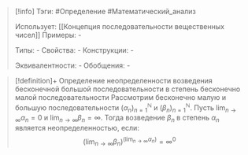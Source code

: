 > [!info]
> Тэги: #Определение #Математический_анализ   
> 
> Использует: [[Концепция последовательности вещественных чисел]]
> Примеры: *-*
> 
> Типы: *-*
> Свойства: *-*
> Конструкции: *-*
> 
> Эквивалентности: *-*
> Обобщения: *-*

> [!definition]+ Определение неопределенности возведения бесконечной большой последовательности в степень бесконечно малой последовательности 
> Рассмотрим бесконечно малую и большую последовательности $(\alpha_n)_{n=1}^{\mathbb N}$ и $(\beta_n)_{n=1}^{\mathbb N}$. Пусть $\displaystyle\lim_{n \to \infty}\alpha_n = 0$ и $\displaystyle\lim_{n \to \infty}\beta_n = \infty$. Тогда возведение $\beta_n$ в степень $\alpha_n$ является неопределенностью, если: $$\displaystyle \left(\lim_{n \to \infty}\beta_n\right)^{\displaystyle\left(\lim_{n \to \infty}\alpha_n\right)} = \infty^0$$